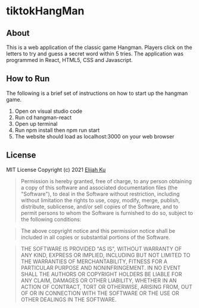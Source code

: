 # tiktokHangMan
## About
This is a web application of the classic game Hangman. Players click on the letters to try and guess a secret word within 5 tries. The application was programmed in React, HTML5, CSS and Javascript.

## How to Run
The following is a brief set of instructions on how to start up the hangman game.
1. Open on visual studio code
2. Run cd hangman-react
3. Open up terminal 
4. Run npm install then npm run start 
5. The website should load as localhost:3000 on your web browser

## License

MIT License
Copyright (c) 2021 [Elijah Ku](https://github.com/Zeli0) 

> Permission is hereby granted, free of charge, to any person obtaining a copy
> of this software and associated documentation files (the "Software"), to deal
> in the Software without restriction, including without limitation the rights
> to use, copy, modify, merge, publish, distribute, sublicense, and/or sell
> copies of the Software, and to permit persons to whom the Software is
> furnished to do so, subject to the following conditions:

> The above copyright notice and this permission notice shall be included in all
> copies or substantial portions of the Software.

> THE SOFTWARE IS PROVIDED "AS IS", WITHOUT WARRANTY OF ANY KIND, EXPRESS OR
> IMPLIED, INCLUDING BUT NOT LIMITED TO THE WARRANTIES OF MERCHANTABILITY,
> FITNESS FOR A PARTICULAR PURPOSE AND NONINFRINGEMENT. IN NO EVENT SHALL THE
> AUTHORS OR COPYRIGHT HOLDERS BE LIABLE FOR ANY CLAIM, DAMAGES OR OTHER
> LIABILITY, WHETHER IN AN ACTION OF CONTRACT, TORT OR OTHERWISE, ARISING FROM,
> OUT OF OR IN CONNECTION WITH THE SOFTWARE OR THE USE OR OTHER DEALINGS IN THE
> SOFTWARE.

